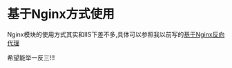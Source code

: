 # 基于Nginx方式使用

Nginx模块的使用方式其实和IIS下差不多,具体可以参照我以前写的[基于Nginx反向代理](../solution/ui-front-nginx.md)

希望能举一反三!!!